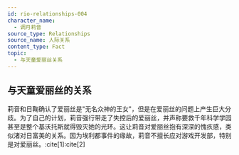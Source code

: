 ```yaml
---
id: rio-relationships-004
character_name: 
  - 调月莉音
source_type: Relationships
source_name: 人际关系
content_type: Fact
topic:
  - 与天童爱丽丝关系
---
```

## 与天童爱丽丝的关系
莉音和日鞠确认了爱丽丝是"无名众神的王女"，但是在爱丽丝的问题上产生巨大分歧。为了自己的计划，莉音强行带走了失控后的爱丽丝，并声称要救千年科学学园甚至是整个基沃托斯就得毁灭她的光环。这让莉音对爱丽丝抱有深深的愧疚感，类似渚对日富美的关系。因为埃利都事件的缘故，莉音不擅长应对游戏开发部，特别是对爱丽丝。:cite[1]:cite[2]
